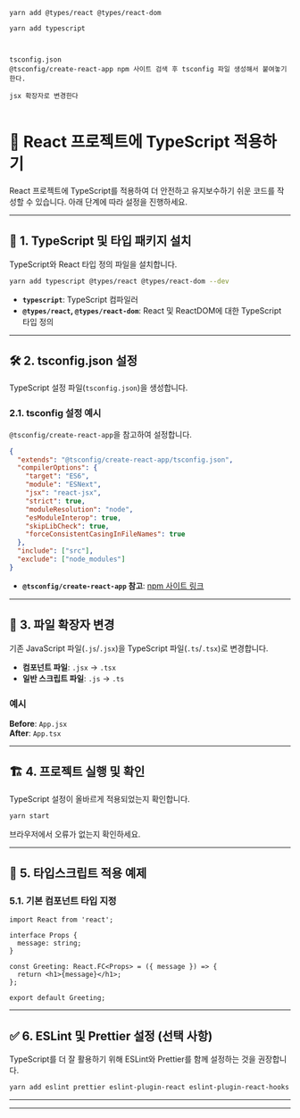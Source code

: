 
```
yarn add @types/react @types/react-dom

yarn add typescript



tsconfig.json
@tsconfig/create-react-app npm 사이트 검색 후 tsconfig 파일 생성해서 붙여놓기 한다.

jsx 확장자로 변경한다


```

# 📘 **React 프로젝트에 TypeScript 적용하기**

React 프로젝트에 TypeScript를 적용하여 더 안전하고 유지보수하기 쉬운 코드를 작성할 수 있습니다. 아래 단계에 따라 설정을 진행하세요.

---

## 🚀 **1. TypeScript 및 타입 패키지 설치**

TypeScript와 React 타입 정의 파일을 설치합니다.

```bash
yarn add typescript @types/react @types/react-dom --dev
```

- **`typescript`**: TypeScript 컴파일러  
- **`@types/react`, `@types/react-dom`**: React 및 ReactDOM에 대한 TypeScript 타입 정의

---

## 🛠️ **2. tsconfig.json 설정**

TypeScript 설정 파일(`tsconfig.json`)을 생성합니다.

### **2.1. tsconfig 설정 예시**

`@tsconfig/create-react-app`을 참고하여 설정합니다.

```json
{
  "extends": "@tsconfig/create-react-app/tsconfig.json",
  "compilerOptions": {
    "target": "ES6",
    "module": "ESNext",
    "jsx": "react-jsx",
    "strict": true,
    "moduleResolution": "node",
    "esModuleInterop": true,
    "skipLibCheck": true,
    "forceConsistentCasingInFileNames": true
  },
  "include": ["src"],
  "exclude": ["node_modules"]
}
```

- **`@tsconfig/create-react-app` 참고**: [npm 사이트 링크](https://www.npmjs.com/package/@tsconfig/create-react-app)

---

## 📝 **3. 파일 확장자 변경**

기존 JavaScript 파일(`.js`/`.jsx`)을 TypeScript 파일(`.ts`/`.tsx`)로 변경합니다.

- **컴포넌트 파일**: `.jsx` → `.tsx`  
- **일반 스크립트 파일**: `.js` → `.ts`

### 예시

**Before**: `App.jsx`  
**After**: `App.tsx`

---

## 🏗️ **4. 프로젝트 실행 및 확인**

TypeScript 설정이 올바르게 적용되었는지 확인합니다.

```bash
yarn start
```

브라우저에서 오류가 없는지 확인하세요.

---

## 📂 **5. 타입스크립트 적용 예제**

### **5.1. 기본 컴포넌트 타입 지정**

```tsx
import React from 'react';

interface Props {
  message: string;
}

const Greeting: React.FC<Props> = ({ message }) => {
  return <h1>{message}</h1>;
};

export default Greeting;
```

---

## ✅ **6. ESLint 및 Prettier 설정 (선택 사항)**

TypeScript를 더 잘 활용하기 위해 ESLint와 Prettier를 함께 설정하는 것을 권장합니다.

```bash
yarn add eslint prettier eslint-plugin-react eslint-plugin-react-hooks @typescript-eslint/parser @typescript-eslint/eslint-plugin --dev
```

---


---


